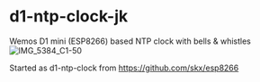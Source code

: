 # d1-ntp-clock-jk
Wemos D1 mini (ESP8266) based NTP clock with bells &amp; whistles
![IMG_5384_C1-50](https://user-images.githubusercontent.com/46611455/158916248-9b203fe4-1d0d-4066-a600-b14d15c93660.jpg)

Started as d1-ntp-clock from https://github.com/skx/esp8266
